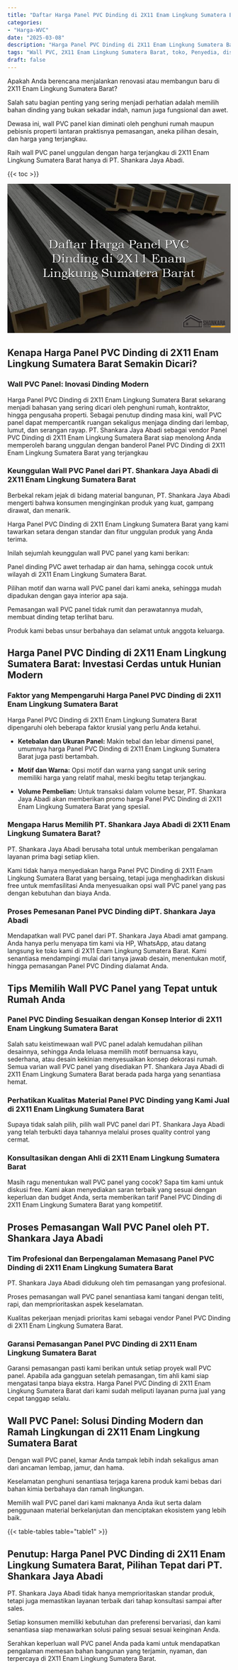 ```yaml
---
title: "Daftar Harga Panel PVC Dinding di 2X11 Enam Lingkung Sumatera Barat"
categories: 
- "Harga-WVC"
date: "2025-03-08"
description: "Harga Panel PVC Dinding di 2X11 Enam Lingkung Sumatera Barat untuk tempat tinggal, kantor, dan toko. Panel berkualitas, variasi motif, warna modern, beserta jasa penempatan ditangani oleh teknisi berpengalaman dan garansi resmi!|Jasa penyediaan Panel PVC Dinding di 2X11 Enam Lingkung Sumatera Barat bagi keperluan rumah, office, maupun toko, dengan produk terbaik dan pemasangan oleh tenaga ahli ahli serta kepastian resmi.|Alternatif Panel PVC Dinding di 2X11 Enam Lingkung Sumatera Barat yang terbukti bagi tempat tinggal, office, serta ritel, bersama panel unggulan dan penempatan oleh teknisi profesional serta kepastian resmi.|Penyediaan Panel PVC Dinding di 2X11 Enam Lingkung Sumatera Barat untuk rumah, perkantoran, serta toko, beserta material unggulan dan pemasangan oleh tenaga ahli berpengalaman, dilengkapi beserta jaminan resmi.}"
tags: "Wall PVC, 2X11 Enam Lingkung Sumatera Barat, toko, Penyedia, distributor"
draft: false
---
```


Apakah Anda berencana menjalankan renovasi atau membangun baru di 2X11 Enam Lingkung Sumatera Barat?

Salah satu bagian penting yang sering menjadi perhatian adalah memilih bahan dinding yang bukan sekadar indah, namun juga fungsional dan awet.

Dewasa ini, wall PVC panel kian diminati oleh penghuni rumah maupun pebisnis properti lantaran praktisnya pemasangan, aneka pilihan desain, dan harga yang terjangkau.

Raih wall PVC panel unggulan dengan harga terjangkau di 2X11 Enam Lingkung Sumatera Barat hanya di PT. Shankara Jaya Abadi.

{{< toc >}}

![Daftar Harga Panel PVC Dinding di 2X11 Enam Lingkung Sumatera Barat](/images/Harga-WVC/Daftar-Harga-Panel-PVC-Dinding-di-2X11-Enam-Lingkung-Sumatera-Barat.png)


## Kenapa Harga Panel PVC Dinding di 2X11 Enam Lingkung Sumatera Barat Semakin Dicari?

### Wall PVC Panel: Inovasi Dinding Modern

Harga Panel PVC Dinding di 2X11 Enam Lingkung Sumatera Barat sekarang menjadi bahasan yang sering dicari oleh penghuni rumah, kontraktor, hingga pengusaha properti. Sebagai penutup dinding masa kini, wall PVC panel dapat mempercantik ruangan sekaligus menjaga dinding dari lembap, lumut, dan serangan rayap. PT. Shankara Jaya Abadi sebagai vendor Panel PVC Dinding di 2X11 Enam Lingkung Sumatera Barat siap menolong Anda memperoleh barang unggulan dengan banderol Panel PVC Dinding di 2X11 Enam Lingkung Sumatera Barat yang terjangkau

### Keunggulan Wall PVC Panel dari PT. Shankara Jaya Abadi di 2X11 Enam Lingkung Sumatera Barat

Berbekal rekam jejak di bidang material bangunan, PT. Shankara Jaya Abadi mengerti bahwa konsumen menginginkan produk yang kuat, gampang dirawat, dan menarik.

Harga Panel PVC Dinding di 2X11 Enam Lingkung Sumatera Barat yang kami tawarkan setara dengan standar dan fitur unggulan produk yang Anda terima.

Inilah sejumlah keunggulan wall PVC panel yang kami berikan:

Panel dinding PVC awet terhadap air dan hama, sehingga cocok untuk wilayah di 2X11 Enam Lingkung Sumatera Barat.

Pilihan motif dan warna wall PVC panel dari kami aneka, sehingga mudah dipadukan dengan gaya interior apa saja.

Pemasangan wall PVC panel tidak rumit dan perawatannya mudah, membuat dinding tetap terlihat baru.

Produk kami bebas unsur berbahaya dan selamat untuk anggota keluarga.

## Harga Panel PVC Dinding di 2X11 Enam Lingkung Sumatera Barat: Investasi Cerdas untuk Hunian Modern

### Faktor yang Mempengaruhi Harga Panel PVC Dinding di 2X11 Enam Lingkung Sumatera Barat

Harga Panel PVC Dinding di 2X11 Enam Lingkung Sumatera Barat dipengaruhi oleh beberapa faktor krusial yang perlu Anda ketahui.

- **Ketebalan dan Ukuran Panel:** Makin tebal dan lebar dimensi panel, umumnya harga Panel PVC Dinding di 2X11 Enam Lingkung Sumatera Barat juga pasti bertambah.

- **Motif dan Warna:** Opsi motif dan warna yang sangat unik sering memiliki harga yang relatif mahal, meski begitu tetap terjangkau.

- **Volume Pembelian:** Untuk transaksi dalam volume besar, PT. Shankara Jaya Abadi akan memberikan promo harga Panel PVC Dinding di 2X11 Enam Lingkung Sumatera Barat yang spesial.

### Mengapa Harus Memilih PT. Shankara Jaya Abadi di 2X11 Enam Lingkung Sumatera Barat?

PT. Shankara Jaya Abadi berusaha total untuk memberikan pengalaman layanan prima bagi setiap klien.

Kami tidak hanya menyediakan harga Panel PVC Dinding di 2X11 Enam Lingkung Sumatera Barat yang bersaing, tetapi juga menghadirkan diskusi free untuk memfasilitasi Anda menyesuaikan opsi wall PVC panel yang pas dengan kebutuhan dan biaya Anda.

### Proses Pemesanan Panel PVC Dinding diPT. Shankara Jaya Abadi

Mendapatkan wall PVC panel dari PT. Shankara Jaya Abadi amat gampang. Anda hanya perlu menyapa tim kami via HP, WhatsApp, atau datang langsung ke toko kami di 2X11 Enam Lingkung Sumatera Barat. Kami senantiasa mendampingi mulai dari tanya jawab desain, menentukan motif, hingga pemasangan Panel PVC Dinding dialamat Anda.

## Tips Memilih Wall PVC Panel yang Tepat untuk Rumah Anda

### Panel PVC Dinding Sesuaikan dengan Konsep Interior di 2X11 Enam Lingkung Sumatera Barat

Salah satu keistimewaan wall PVC panel adalah kemudahan pilihan desainnya, sehingga Anda leluasa memilih motif bernuansa kayu, sederhana, atau desain kekinian menyesuaikan konsep dekorasi rumah. Semua varian wall PVC panel yang disediakan PT. Shankara Jaya Abadi di 2X11 Enam Lingkung Sumatera Barat berada pada harga yang senantiasa hemat.

### Perhatikan Kualitas Material Panel PVC Dinding yang Kami Jual di 2X11 Enam Lingkung Sumatera Barat

Supaya tidak salah pilih, pilih wall PVC panel dari PT. Shankara Jaya Abadi yang telah terbukti daya tahannya melalui proses quality control yang cermat.

### Konsultasikan dengan Ahli di 2X11 Enam Lingkung Sumatera Barat

Masih ragu menentukan wall PVC panel yang cocok? Sapa tim kami untuk diskusi free. Kami akan menyediakan saran terbaik yang sesuai dengan keperluan dan budget Anda, serta memberikan tarif Panel PVC Dinding di 2X11 Enam Lingkung Sumatera Barat yang kompetitif.

## Proses Pemasangan Wall PVC Panel oleh PT. Shankara Jaya Abadi

### Tim Profesional dan Berpengalaman Memasang Panel PVC Dinding di 2X11 Enam Lingkung Sumatera Barat

PT. Shankara Jaya Abadi didukung oleh tim pemasangan yang profesional.

Proses pemasangan wall PVC panel senantiasa kami tangani dengan teliti, rapi, dan memprioritaskan aspek keselamatan.

Kualitas pekerjaan menjadi prioritas kami sebagai vendor Panel PVC Dinding di 2X11 Enam Lingkung Sumatera Barat.

### Garansi Pemasangan Panel PVC Dinding di 2X11 Enam Lingkung Sumatera Barat

Garansi pemasangan pasti kami berikan untuk setiap proyek wall PVC panel. Apabila ada gangguan setelah pemasangan, tim ahli kami siap mengatasi tanpa biaya ekstra. Harga Panel PVC Dinding di 2X11 Enam Lingkung Sumatera Barat dari kami sudah meliputi layanan purna jual yang cepat tanggap selalu.

## Wall PVC Panel: Solusi Dinding Modern dan Ramah Lingkungan di 2X11 Enam Lingkung Sumatera Barat

Dengan wall PVC panel, kamar Anda tampak lebih indah sekaligus aman dari ancaman lembap, jamur, dan hama.

Keselamatan penghuni senantiasa terjaga karena produk kami bebas dari bahan kimia berbahaya dan ramah lingkungan.

Memilih wall PVC panel dari kami maknanya Anda ikut serta dalam penggunaan material berkelanjutan dan menciptakan ekosistem yang lebih baik.

{{< table-tables table="table1" >}}

## Penutup: Harga Panel PVC Dinding di 2X11 Enam Lingkung Sumatera Barat, Pilihan Tepat dari PT. Shankara Jaya Abadi

PT. Shankara Jaya Abadi tidak hanya memprioritaskan standar produk, tetapi juga memastikan layanan terbaik dari tahap konsultasi sampai after sales.

Setiap konsumen memiliki kebutuhan dan preferensi bervariasi, dan kami senantiasa siap menawarkan solusi paling sesuai sesuai keinginan Anda.

Serahkan keperluan wall PVC panel Anda pada kami untuk mendapatkan pengalaman memesan bahan bangunan yang terjamin, nyaman, dan terpercaya di 2X11 Enam Lingkung Sumatera Barat.